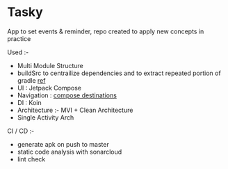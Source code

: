 # Tasky
App to set events &amp; reminder, repo created to apply new concepts in practice

Used :-
- Multi Module Structure 
- buildSrc to centrailize dependencies and to extract repeated portion of gradle [ref](https://github.com/pseudoankit/Tasky/tree/master/buildSrc/src/main/java)
- UI : Jetpack Compose
- Navigation : [compose destinations](https://github.com/raamcosta/compose-destinations)
- DI : Koin
- Architecture :- MVI + Clean Architecture 
- Single Activity Arch

CI / CD :-
- generate apk on push to master
- static code analysis with sonarcloud
- lint check 
